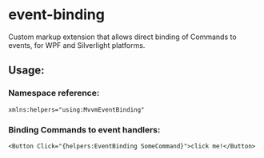 # event-binding
Custom markup extension that allows direct binding of Commands to events, for WPF and Silverlight platforms.

## Usage:

### Namespace reference:

    xmlns:helpers="using:MvvmEventBinding"

### Binding Commands to event handlers:

    <Button Click="{helpers:EventBinding SomeCommand}">click me!</Button>
